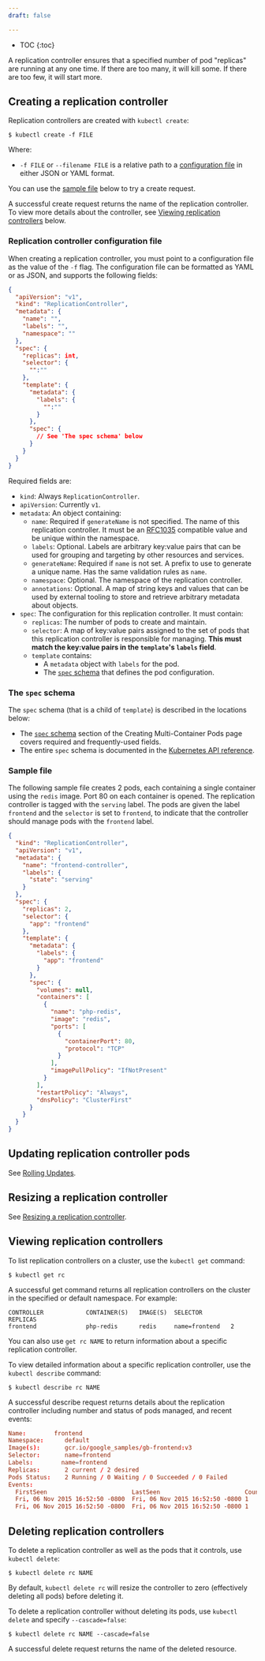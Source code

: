 ```yaml
---
draft: false

---
```

* TOC
{:toc}

A replication controller ensures that a specified number of pod "replicas" are
running at any one time. If there are too many, it will kill some. If there are
too few, it will start more.

## Creating a replication controller

Replication controllers are created with `kubectl create`:

```shell
$ kubectl create -f FILE
```

Where:

* `-f FILE` or `--filename FILE` is a relative path to a
  [configuration file](#replication_controller_configuration_file) in
  either JSON or YAML format.

You can use the [sample file](#sample_file) below to try a create request.

A successful create request returns the name of the replication controller. To
view more details about the controller, see
[Viewing replication controllers](#viewing_replication_controllers) below.

### Replication controller configuration file

When creating a replication controller, you must point to a configuration file
as the value of the `-f` flag. The configuration
file can be formatted as YAML or as JSON, and supports the following fields:

```json
{
  "apiVersion": "v1",
  "kind": "ReplicationController",
  "metadata": {
    "name": "",
    "labels": "",
    "namespace": ""
  },
  "spec": {
    "replicas": int,
    "selector": {
      "":""
    },
    "template": {
      "metadata": {
        "labels": {
          "":""
        }
      },
      "spec": {
        // See 'The spec schema' below
      }
    }
  }
}
```

Required fields are:

* `kind`: Always `ReplicationController`.
* `apiVersion`: Currently `v1`.
* `metadata`: An object containing:
    * `name`: Required if `generateName` is not specified. The name of this
      replication controller. It must be an
      [RFC1035](https://www.ietf.org/rfc/rfc1035.txt) compatible value and be
      unique within the namespace.
    * `labels`: Optional. Labels are arbitrary key:value pairs that can be used
      for grouping and targeting by other resources and services.
    * `generateName`: Required if `name` is not set. A prefix to use to generate
      a unique name. Has the same validation rules as `name`.
    * `namespace`: Optional. The namespace of the replication controller.
    * `annotations`: Optional. A map of string keys and values that can be used
      by external tooling to store and retrieve arbitrary metadata about
      objects.
* `spec`: The configuration for this replication controller. It must
  contain:
    * `replicas`: The number of pods to create and maintain.
    * `selector`: A map of key:value pairs assigned to the set of pods that
      this replication controller is responsible for managing. **This must**
      **match the key:value pairs in the `template`'s `labels` field**.
    * `template` contains:
        * A `metadata` object with `labels` for the pod.
        * The [`spec` schema](#the_spec_schema) that defines the pod
          configuration.

### The `spec` schema

The `spec` schema (that is a child of `template`) is described in the locations
below:

* The [`spec` schema](/docs/user-guide/pods/multi-container/#the_spec_schema)
  section of the Creating Multi-Container Pods page covers required and
  frequently-used fields.
* The entire `spec` schema is documented in the
  [Kubernetes API reference](/docs/api-reference/v1/definitions/#_v1_podspec).

### Sample file

The following sample file creates 2 pods, each containing a single container
using the `redis` image. Port 80 on each container is opened. The replication
controller is tagged with the `serving` label. The pods are given the label
`frontend` and the `selector` is set to `frontend`, to indicate that the
controller should manage pods with the `frontend` label.

```json
{
  "kind": "ReplicationController",
  "apiVersion": "v1",
  "metadata": {
    "name": "frontend-controller",
    "labels": {
      "state": "serving"
    }
  },
  "spec": {
    "replicas": 2,
    "selector": {
      "app": "frontend"
    },
    "template": {
      "metadata": {
        "labels": {
          "app": "frontend"
        }
      },
      "spec": {
        "volumes": null,
        "containers": [
          {
            "name": "php-redis",
            "image": "redis",
            "ports": [
              {
                "containerPort": 80,
                "protocol": "TCP"
              }
            ],
            "imagePullPolicy": "IfNotPresent"
          }
        ],
        "restartPolicy": "Always",
        "dnsPolicy": "ClusterFirst"
      }
    }
  }
}
```

## Updating replication controller pods

See [Rolling Updates](/docs/user-guide/rolling-updates/).

## Resizing a replication controller

See
[Resizing a replication controller](/docs/user-guide/resizing-a-replication-controller/).

## Viewing replication controllers

To list replication controllers on a cluster, use the `kubectl get` command:

```shell
$ kubectl get rc
```

A successful get command returns all replication controllers on the cluster in
the specified or default namespace. For example:

```shell
CONTROLLER            CONTAINER(S)   IMAGE(S)  SELECTOR        REPLICAS
frontend              php-redis      redis     name=frontend   2
```

You can also use `get rc NAME` to return information about a specific
replication controller.

To view detailed information about a specific replication controller, use the
`kubectl describe` command:

```shell
$ kubectl describe rc NAME
```

A successful describe request returns details about the replication controller
including number and status of pods managed, and recent events:

```conf
Name:        frontend
Namespace:      default
Image(s):       gcr.io/google_samples/gb-frontend:v3
Selector:       name=frontend
Labels:        name=frontend
Replicas:       2 current / 2 desired
Pods Status:    2 Running / 0 Waiting / 0 Succeeded / 0 Failed
Events:
  FirstSeen                        LastSeen                        Count   From                         SubobjectPath  Reason            Message
  Fri, 06 Nov 2015 16:52:50 -0800  Fri, 06 Nov 2015 16:52:50 -0800 1       {replication-controller }                   SuccessfulCreate  Created pod: frontend-gyx2h
  Fri, 06 Nov 2015 16:52:50 -0800  Fri, 06 Nov 2015 16:52:50 -0800 1       {replication-controller }                   SuccessfulCreate  Created pod: frontend-vc9w4
```

## Deleting replication controllers

To delete a replication controller as well as the pods that it controls, use
`kubectl delete`:

```shell
$ kubectl delete rc NAME
```

By default, `kubectl delete rc` will resize the controller to zero (effectively
deleting all pods) before deleting it.

To delete a replication controller without deleting its pods, use
`kubectl delete` and specify `--cascade=false`:

```shell
$ kubectl delete rc NAME --cascade=false
```

A successful delete request returns the name of the deleted resource.

